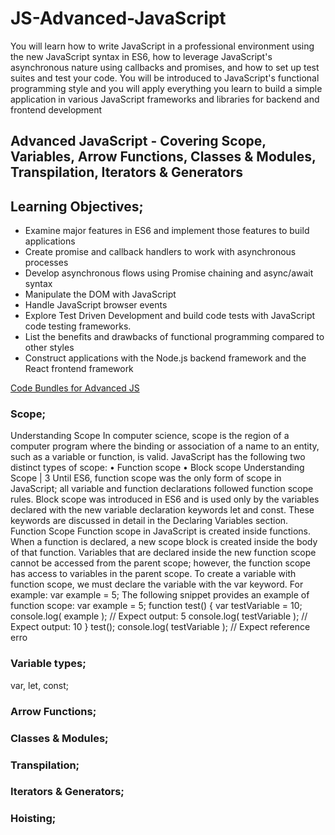 # JS-Advanced-JavaScript
You will learn how to write JavaScript in a professional environment using the new 
JavaScript syntax in ES6, how to leverage JavaScript's asynchronous nature using 
callbacks and promises, and how to set up test suites and test your code. You will 
be introduced to JavaScript's functional programming style and you will apply 
everything you learn to build a simple application in various JavaScript frameworks 
and libraries for backend and frontend development

## Advanced JavaScript - Covering Scope, Variables, Arrow Functions, Classes &amp; Modules, Transpilation, Iterators &amp; Generators

## Learning Objectives;
  - Examine major features in ES6 and implement those features to build applications
  - Create promise and callback handlers to work with asynchronous processes
  - Develop asynchronous flows using Promise chaining and async/await syntax
  - Manipulate the DOM with JavaScript
  - Handle JavaScript browser events
  - Explore Test Driven Development and build code tests with JavaScript code testing frameworks.
  - List the benefits and drawbacks of functional programming compared to other styles
  - Construct applications with the Node.js backend framework and the React frontend framework

<a href="https://github.com/TrainingByPackt/Advanced-JavaScript">Code Bundles for Advanced JS</a>

### Scope;
Understanding Scope
In computer science, scope is the region of a computer program where the binding or
association of a name to an entity, such as a variable or function, is valid. JavaScript has
the following two distinct types of scope:
• Function scope
• Block scope
Understanding Scope | 3
Until ES6, function scope was the only form of scope in JavaScript; all variable and
function declarations followed function scope rules. Block scope was introduced in ES6
and is used only by the variables declared with the new variable declaration keywords
let and const. These keywords are discussed in detail in the Declaring Variables section.
Function Scope
Function scope in JavaScript is created inside functions. When a function is declared, a
new scope block is created inside the body of that function. Variables that are declared
inside the new function scope cannot be accessed from the parent scope; however, the
function scope has access to variables in the parent scope.
To create a variable with function scope, we must declare the variable with the var
keyword. For example:
var example = 5;
The following snippet provides an example of function scope:
var example = 5;
function test() {
var testVariable = 10;
console.log( example ); // Expect output: 5
console.log( testVariable ); // Expect output: 10
}
test();
console.log( testVariable ); // Expect reference erro


### Variable types;
var, let, const;

### Arrow Functions;

### Classes &amp; Modules;

### Transpilation;

### Iterators &amp; Generators;


### Hoisting;


